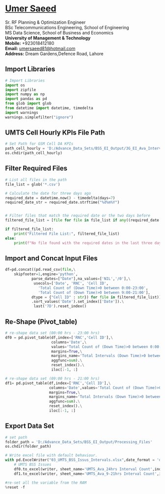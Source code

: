 #  [Umer Saeed](https://www.linkedin.com/in/engumersaeed/)
Sr. RF Planning & Optimization Engineer<br>
BSc Telecommunications Engineering, School of Engineering<br>
MS Data Science, School of Business and Economics<br>
**University of Management & Technology**<br>
**Mobile:**     +923018412180<br>
**Email:**  umersaeed81@hotmail.com<br>
**Address:** Dream Gardens,Defence Road, Lahore<br>

## Import Libraries


```python
# Import Libraries
import os
import zipfile
import numpy as np
import pandas as pd
from glob import glob
from datetime import datetime, timedelta
import warnings
warnings.simplefilter("ignore")
```

## UMTS Cell Hourly KPIs File Path


```python
# Set Path for GSM Cell DA KPIs
path_cell_hourly = 'D:/Advance_Data_Sets/BSS_EI_Output/3G_EI_Ava_Intervals'
os.chdir(path_cell_hourly)
```

## Filter Required Files


```python
# List all files in the path
file_list = glob('*.csv')

# Calculate the date for three days ago
required_date = datetime.now() - timedelta(days=7)
required_date_str = required_date.strftime("%d%m%Y")


# Filter files that match the required date or the two days before
filtered_file_list = [file for file in file_list if any((required_date + timedelta(days=i)).strftime("%d%m%Y") in file for i in range(7))]

if filtered_file_list:
    print("Filtered File List:", filtered_file_list)
else:
    print(f"No file found with the required dates in the last three days.")
```


    

## Import and Concat Input Files


```python
df=pd.concat((pd.read_csv(file,\
    skipfooter=1,engine='python',
            parse_dates=["Date"],na_values=['NIL','/0'],\
             usecols=['Date', 'RNC', 'Cell ID',
               'Total Count of (Down Time)>0 between 0:00-23:00',
               'Total Count of (Down Time)>0 between 9:00-21:00'],
            dtype = {"Cell ID" : str}) for file in filtered_file_list))\
            .sort_values('Date').set_index(['Date']).\
             last('7D').reset_index()
```





## Re-Shape (Pivot_table)


```python
# re-shape data set (00:00 hrs - 23:00 hrs)
df0 = pd.pivot_table(df,index=['RNC','Cell ID'],\
                     columns='Date',\
                     values='Total Count of (Down Time)>0 between 0:00-23:00',\
                     margins=True,\
                     margins_name='Total Intervals (Down Time)>0 between 0:00-23:00',\
                     aggfunc=sum).\
                     reset_index().\
                     iloc[:-1, :]
```


```python
# re-shape data set (09:00 hrs - 21:00 hrs)
df1= pd.pivot_table(df,index=['RNC','Cell ID'],\
                    columns='Date',values='Total Count of (Down Time)>0 between 9:00-21:00',\
                    margins=True,\
                    margins_name='Total Intervals (Down Time)>0 between 9:00-21:00',
                    aggfunc=sum).\
                    reset_index().\
                    iloc[:-1, :]
```

## Export Data Set


```python
# set path
folder_path = 'D:/Advance_Data_Sets/BSS_EI_Output/Processing_Files'
os.chdir(folder_path)

# Write excel file with default behaviour.
with pd.ExcelWriter("03_UMTS_BSS_Issus_Intervals.xlsx",date_format = 'dd-mm-yyyy',datetime_format='dd-mm-yyyy') as writer:
    # UMTS BSS Issues
    df0.to_excel(writer, sheet_name='UMTS_Ava_24hrs Interval Count',index=False)
    df1.to_excel(writer, sheet_name='UMTS_Ava_9-21hrs Interval Count',index=False)
```


```python
#re-set all the variable from the RAM
%reset -f
```


```python

```


```python

```
